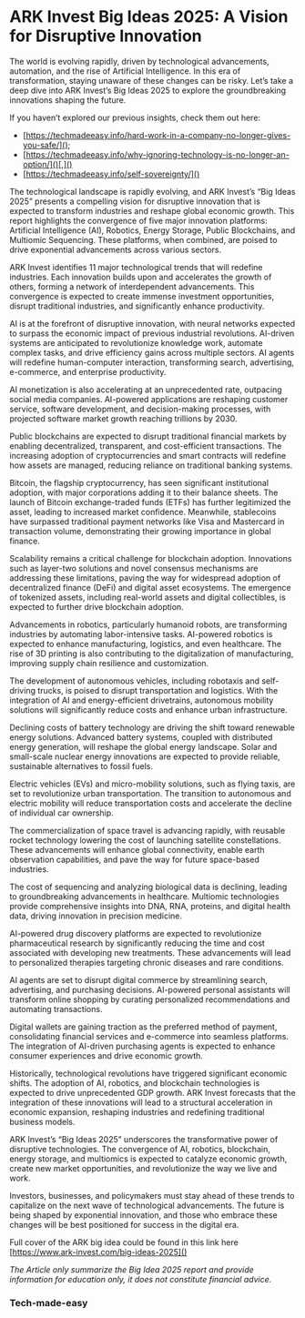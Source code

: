 # ARK Invest Big Ideas 2025: A Vision for Disruptive Innovation

The world is evolving rapidly, driven by technological advancements, automation, and the rise of Artificial Intelligence. In this era of transformation, staying unaware of these changes can be risky. Let’s take a deep dive into ARK Invest’s Big Ideas 2025 to explore the groundbreaking innovations shaping the future.

If you haven’t explored our previous insights, check them out here:

*   [https://techmadeeasy.info/hard-work-in-a-company-no-longer-gives-you-safe/]();
*   [https://techmadeeasy.info/why-ignoring-technology-is-no-longer-an-option/]()[,]()
*   [https://techmadeeasy.info/self-sovereignty/]()

The technological landscape is rapidly evolving, and ARK Invest’s “Big Ideas 2025” presents a compelling vision for disruptive innovation that is expected to transform industries and reshape global economic growth. This report highlights the convergence of five major innovation platforms: Artificial Intelligence (AI), Robotics, Energy Storage, Public Blockchains, and Multiomic Sequencing. These platforms, when combined, are poised to drive exponential advancements across various sectors.

ARK Invest identifies 11 major technological trends that will redefine industries. Each innovation builds upon and accelerates the growth of others, forming a network of interdependent advancements. This convergence is expected to create immense investment opportunities, disrupt traditional industries, and significantly enhance productivity.

AI is at the forefront of disruptive innovation, with neural networks expected to surpass the economic impact of previous industrial revolutions. AI-driven systems are anticipated to revolutionize knowledge work, automate complex tasks, and drive efficiency gains across multiple sectors. AI agents will redefine human-computer interaction, transforming search, advertising, e-commerce, and enterprise productivity.

AI monetization is also accelerating at an unprecedented rate, outpacing social media companies. AI-powered applications are reshaping customer service, software development, and decision-making processes, with projected software market growth reaching trillions by 2030.

Public blockchains are expected to disrupt traditional financial markets by enabling decentralized, transparent, and cost-efficient transactions. The increasing adoption of cryptocurrencies and smart contracts will redefine how assets are managed, reducing reliance on traditional banking systems.

Bitcoin, the flagship cryptocurrency, has seen significant institutional adoption, with major corporations adding it to their balance sheets. The launch of Bitcoin exchange-traded funds (ETFs) has further legitimized the asset, leading to increased market confidence. Meanwhile, stablecoins have surpassed traditional payment networks like Visa and Mastercard in transaction volume, demonstrating their growing importance in global finance.

Scalability remains a critical challenge for blockchain adoption. Innovations such as layer-two solutions and novel consensus mechanisms are addressing these limitations, paving the way for widespread adoption of decentralized finance (DeFi) and digital asset ecosystems. The emergence of tokenized assets, including real-world assets and digital collectibles, is expected to further drive blockchain adoption.

Advancements in robotics, particularly humanoid robots, are transforming industries by automating labor-intensive tasks. AI-powered robotics is expected to enhance manufacturing, logistics, and even healthcare. The rise of 3D printing is also contributing to the digitalization of manufacturing, improving supply chain resilience and customization.

The development of autonomous vehicles, including robotaxis and self-driving trucks, is poised to disrupt transportation and logistics. With the integration of AI and energy-efficient drivetrains, autonomous mobility solutions will significantly reduce costs and enhance urban infrastructure.

Declining costs of battery technology are driving the shift toward renewable energy solutions. Advanced battery systems, coupled with distributed energy generation, will reshape the global energy landscape. Solar and small-scale nuclear energy innovations are expected to provide reliable, sustainable alternatives to fossil fuels.

Electric vehicles (EVs) and micro-mobility solutions, such as flying taxis, are set to revolutionize urban transportation. The transition to autonomous and electric mobility will reduce transportation costs and accelerate the decline of individual car ownership.

The commercialization of space travel is advancing rapidly, with reusable rocket technology lowering the cost of launching satellite constellations. These advancements will enhance global connectivity, enable earth observation capabilities, and pave the way for future space-based industries.

The cost of sequencing and analyzing biological data is declining, leading to groundbreaking advancements in healthcare. Multiomic technologies provide comprehensive insights into DNA, RNA, proteins, and digital health data, driving innovation in precision medicine.

AI-powered drug discovery platforms are expected to revolutionize pharmaceutical research by significantly reducing the time and cost associated with developing new treatments. These advancements will lead to personalized therapies targeting chronic diseases and rare conditions.

AI agents are set to disrupt digital commerce by streamlining search, advertising, and purchasing decisions. AI-powered personal assistants will transform online shopping by curating personalized recommendations and automating transactions.

Digital wallets are gaining traction as the preferred method of payment, consolidating financial services and e-commerce into seamless platforms. The integration of AI-driven purchasing agents is expected to enhance consumer experiences and drive economic growth.

Historically, technological revolutions have triggered significant economic shifts. The adoption of AI, robotics, and blockchain technologies is expected to drive unprecedented GDP growth. ARK Invest forecasts that the integration of these innovations will lead to a structural acceleration in economic expansion, reshaping industries and redefining traditional business models.

ARK Invest’s “Big Ideas 2025” underscores the transformative power of disruptive technologies. The convergence of AI, robotics, blockchain, energy storage, and multiomics is expected to catalyze economic growth, create new market opportunities, and revolutionize the way we live and work.

Investors, businesses, and policymakers must stay ahead of these trends to capitalize on the next wave of technological advancements. The future is being shaped by exponential innovation, and those who embrace these changes will be best positioned for success in the digital era.

Full cover of the ARK big idea could be found in this link here [https://www.ark-invest.com/big-ideas-2025]()

_The Article only summarize the Big Idea 2025 report and provide information for education only, it does not constitute financial advice._

### Tech-made-easy

